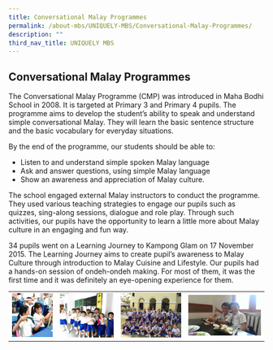 ```yaml
---
title: Conversational Malay Programmes
permalink: /about-mbs/UNIQUELY-MBS/Conversational-Malay-Programmes/
description: ""
third_nav_title: UNIQUELY MBS
---
```

## Conversational Malay Programmes

The Conversational Malay Programme (CMP) was introduced in Maha Bodhi School in 2008. It is targeted at Primary 3 and Primary 4 pupils. The programme aims to develop the student’s ability to speak and understand simple conversational Malay. They will learn the basic sentence structure and the basic vocabulary for everyday situations.

By the end of the programme, our students should be able to:

*   Listen to and understand simple spoken Malay language
*   Ask and answer questions, using simple Malay language
*   Show an awareness and appreciation of Malay culture.

The school engaged external Malay instructors to conduct the programme. They used various teaching strategies to engage our pupils such as quizzes, sing-along sessions, dialogue and role play. Through such activities, our pupils have the opportunity to learn a little more about Malay culture in an engaging and fun way.

34 pupils went on a Learning Journey to Kampong Glam on 17 November 2015. The Learning Journey aims to create pupil’s awareness to Malay Culture through introduction to Malay Cuisine and Lifestyle. Our pupils had a hands-on session of ondeh-ondeh making. For most of them, it was the first time and it was definitely an eye-opening experience for them.


|  |  |  | |
| -------- | -------- | -------- | -------- |
| ![](/images/cmp-1.jpeg)     | ![](/images/cmp-2.jpeg)     | ![](/images/cmp-3.jpeg)     | ![](/images/cmp-4.jpeg)  |

